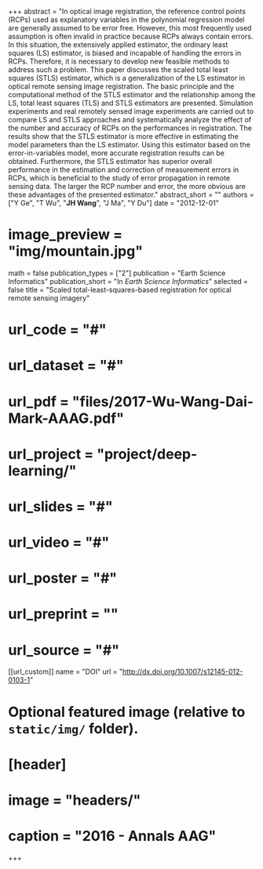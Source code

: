 +++
abstract = "In optical image registration, the reference control points (RCPs) used as explanatory variables in the polynomial regression model are generally assumed to be error free. However, this most frequently used assumption is often invalid in practice because RCPs always contain errors. In this situation, the extensively applied estimator, the ordinary least squares (LS) estimator, is biased and incapable of handling the errors in RCPs. Therefore, it is necessary to develop new feasible methods to address such a problem. This paper discusses the scaled total least squares (STLS) estimator, which is a generalization of the LS estimator in optical remote sensing image registration. The basic principle and the computational method of the STLS estimator and the relationship among the LS, total least squares (TLS) and STLS estimators are presented. Simulation experiments and real remotely sensed image experiments are carried out to compare LS and STLS approaches and systematically analyze the effect of the number and accuracy of RCPs on the performances in registration. The results show that the STLS estimator is more effective in estimating the model parameters than the LS estimator. Using this estimator based on the error-in-variables model, more accurate registration results can be obtained. Furthermore, the STLS estimator has superior overall performance in the estimation and correction of measurement errors in RCPs, which is beneficial to the study of error propagation in remote sensing data. The larger the RCP number and error, the more obvious are these advantages of the presented estimator."
abstract_short = ""
authors = ["Y Ge", "T Wu", "**JH Wang**", "J Ma", "Y Du"]
date = "2012-12-01"
# image_preview = "img/mountain.jpg"
math = false
publication_types = ["2"]
publication = "Earth Science Informatics"
publication_short = "In *Earth Science Informatics*"
selected = false
title = "Scaled total-least-squares-based registration for optical remote sensing imagery"
# url_code = "#"
# url_dataset = "#"
# url_pdf = "files/2017-Wu-Wang-Dai-Mark-AAAG.pdf"
# url_project = "project/deep-learning/"
# url_slides = "#"
# url_video = "#"
# url_poster = "#"
# url_preprint = ""
# url_source = "#"

[[url_custom]]
name = "DOI"
url = "http://dx.doi.org/10.1007/s12145-012-0103-1"

# Optional featured image (relative to `static/img/` folder).
# [header]
# image = "headers/"
# caption = "2016 - Annals AAG"

+++


